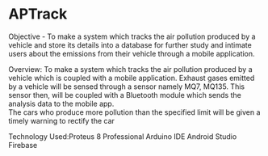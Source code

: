 # APTrack

Objective - To make a system which tracks the air pollution produced by a vehicle and store its details into a database for further study and intimate
            users about the emissions from their vehicle through a mobile application.

Overview:   To make a system which tracks the air pollution produced by a vehicle which is coupled with a mobile application.
            Exhaust gases emitted by a vehicle will be sensed through a sensor namely MQ7, MQ135.
            This sensor then, will be coupled with a Bluetooth module which sends the analysis data to the mobile app.  
            The cars who produce more pollution than the specified limit will be given a timely warning to rectify the car


Technology Used:Proteus 8 Professional
                Arduino IDE
                Android Studio
                Firebase
